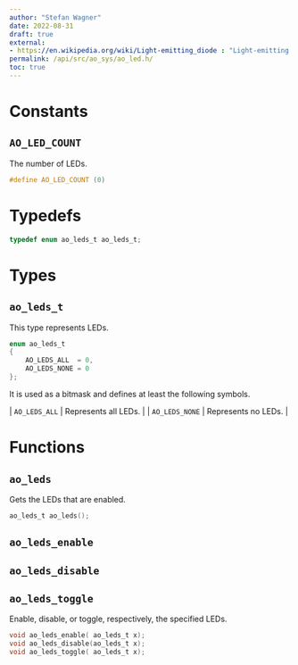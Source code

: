 ```yaml
---
author: "Stefan Wagner"
date: 2022-08-31
draft: true
external:
- https://en.wikipedia.org/wiki/Light-emitting_diode : "Light-emitting diode"
permalink: /api/src/ao_sys/ao_led.h/
toc: true
---
```


# Constants

## `AO_LED_COUNT`

The number of LEDs.

```c
#define AO_LED_COUNT (0)
```

# Typedefs

```c
typedef enum ao_leds_t ao_leds_t;
```

# Types

## `ao_leds_t`

This type represents LEDs.

```c
enum ao_leds_t
{
    AO_LEDS_ALL  = 0,
    AO_LEDS_NONE = 0
};
```

It is used as a bitmask and defines at least the following symbols.

| `AO_LEDS_ALL` | Represents all LEDs. |
| `AO_LEDS_NONE` | Represents no LEDs. |

# Functions

## `ao_leds`

Gets the LEDs that are enabled.

```c
ao_leds_t ao_leds();
```

## `ao_leds_enable`
## `ao_leds_disable`
## `ao_leds_toggle`

Enable, disable, or toggle, respectively, the specified LEDs.

```c
void ao_leds_enable( ao_leds_t x);
void ao_leds_disable(ao_leds_t x);
void ao_leds_toggle( ao_leds_t x);
```
